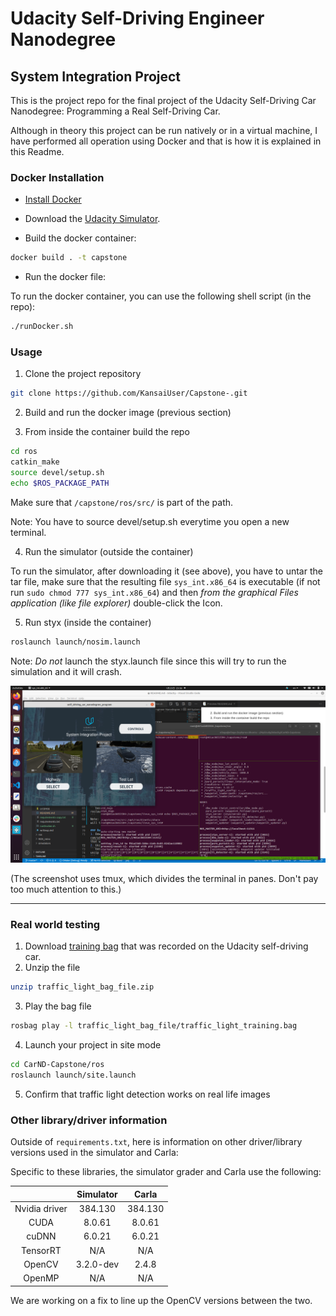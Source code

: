 # Udacity Self-Driving Engineer Nanodegree
## System Integration Project


This is the project repo for the final project of the Udacity Self-Driving Car Nanodegree: Programming a Real Self-Driving Car. 

Although in theory this project can be run natively or in a virtual machine, I have performed all operation using Docker and that is how it is explained in this Readme.


### Docker Installation
* [Install Docker](https://docs.docker.com/engine/installation/)

* Download the [Udacity Simulator](https://github.com/udacity/CarND-Capstone/releases).


* Build the docker container:

```bash
docker build . -t capstone
```

* Run the docker file:

To run the docker container, you can use the following shell script (in the repo):



```bash
./runDocker.sh 
```






### Usage

1. Clone the project repository 
```bash
git clone https://github.com/KansaiUser/Capstone-.git 
```

2. Build and run the docker image (previous section)


3. From inside the container build the repo
```bash
cd ros
catkin_make
source devel/setup.sh
echo $ROS_PACKAGE_PATH 
```

Make sure that `/capstone/ros/src/` is part of the path. 

Note: You have to source devel/setup.sh everytime you open a new terminal. 

4. Run the simulator (outside the container)

To run the simulator, after downloading it (see above), you have to untar the tar file, make sure that the resulting file `sys_int.x86_64` is executable (if not run `sudo chmod 777 sys_int.x86_64`) and then *from the graphical Files application (like file explorer)* double-click the Icon. 

5. Run styx (inside the container)
```bash
roslaunch launch/nosim.launch
```
Note: *Do not* launch the styx.launch file since this will try to run the simulation and it will crash. 


![simulator screenshot](./imgs/RunningSim.png)

(The screenshot uses tmux, which divides the terminal in panes. Don't pay too much attention to this.)


-------------------------



### Real world testing
1. Download [training bag](https://s3-us-west-1.amazonaws.com/udacity-selfdrivingcar/traffic_light_bag_file.zip) that was recorded on the Udacity self-driving car.
2. Unzip the file
```bash
unzip traffic_light_bag_file.zip
```
3. Play the bag file
```bash
rosbag play -l traffic_light_bag_file/traffic_light_training.bag
```
4. Launch your project in site mode
```bash
cd CarND-Capstone/ros
roslaunch launch/site.launch
```
5. Confirm that traffic light detection works on real life images

### Other library/driver information
Outside of `requirements.txt`, here is information on other driver/library versions used in the simulator and Carla:

Specific to these libraries, the simulator grader and Carla use the following:

|        | Simulator | Carla  |
| :-----------: |:-------------:| :-----:|
| Nvidia driver | 384.130 | 384.130 |
| CUDA | 8.0.61 | 8.0.61 |
| cuDNN | 6.0.21 | 6.0.21 |
| TensorRT | N/A | N/A |
| OpenCV | 3.2.0-dev | 2.4.8 |
| OpenMP | N/A | N/A |

We are working on a fix to line up the OpenCV versions between the two.
